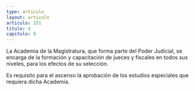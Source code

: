 ```yaml
---
type: articulo
layout: articulo
articulo: 151
titulo: 4
capitulo: 9
---
```

La Academia de la Magistratura, que forma parte del Poder Judicial, se encarga de la formación y capacitación de jueces y fiscales en todos sus niveles, para los efectos de su selección.

Es requisito para el ascenso la aprobación de los estudios especiales que requiera dicha Academia.